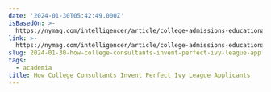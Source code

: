 ```yaml
---
date: '2024-01-30T05:42:49.000Z'
isBasedOn: >-
  https://nymag.com/intelligencer/article/college-admissions-educational-consultants-command-education.html
link: >-
  https://nymag.com/intelligencer/article/college-admissions-educational-consultants-command-education.html
slug: 2024-01-30-how-college-consultants-invent-perfect-ivy-league-applicants
tags:
  - academia
title: How College Consultants Invent Perfect Ivy League Applicants
---
```


